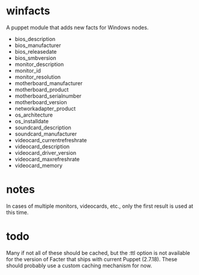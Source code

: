 winfacts
========

A puppet module that adds new facts for Windows nodes.

* bios_description
* bios_manufacturer
* bios_releasedate
* bios_smbversion
* monitor_description
* monitor_id
* monitor_resolution
* motherboard_manufacturer
* motherboard_product
* motherboard_serialnumber
* motherboard_version
* networkadapter_product
* os_architecture
* os_installdate
* soundcard_description
* soundcard_manufacturer
* videocard_currentrefreshrate
* videocard_description
* videocard_driver_version
* videocard_maxrefreshrate
* videocard_memory

notes
=====
In cases of multiple monitors, videocards, etc., only the first result is used at this time.

todo
====

Many if not all of these should be cached, but the :ttl option is not available for the version of Facter that ships with current Puppet (2.7.18). These should probably use a custom caching mechanism for now.
